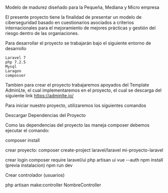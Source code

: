 Modelo de madurez diseñado para la Pequeña, Mediana y Micro empresa

El presente proyecto tiene la finalidad de presentar un modelo de ciberseguridad basado en cuestionarios asociados a criterios internacionales para el mejoramiento de mejores prácticas y gestión del riesgo dentro de las organiaciones.

Para desarrollar el proyecto se trabajarán bajo el siguiente entorno de desarrollo

	Laravel 7
	php 7.2.5
	Mysql
	Laragon
	composser
	
Tambien para crear el proyecto trabajaremos apoyados del Template AdminLte, el cual implementaremos en el proyecto, el cual se descarga del siguiente link https://adminlte.io/

Para iniciar nuestro proyecto, utilizaremos los siguientes comandos

Descargar Dependencias del Proyecto

Como las dependencias del proyecto las maneja composer debemos ejecutar el comando:

composer install

crear proyecto:
composer create-project laravel/laravel mi-proyecto-laravel

crear login
composer require laravel/ui
php artisan ui vue --auth
npm install (previa instalacion)
npm run dev

Crear controlador (usuarios)

php artisan make:controller NombreController

